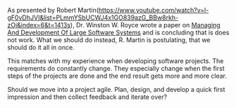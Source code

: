As presented by Robert Martin(https://www.youtube.com/watch?v=l-gF0vDhJVI&list=PLmmYSbUCWJ4x1GO839azG_BBw8rkh-zOj&index=6&t=1413s), Dr. Winston W. Royce wrote a paper on [Managing And Development Of Large Software Systems](https://blog.jbrains.ca/assets/articles/royce1970.pdf) and is concluding that is does not work.
What we should do instead, R. Martin is postulating, that we should do it all in once.

This matches with my experience when developing software projects. The requirements do constantly change. They especially change when the first steps of the projects are done and the end result gets more and more clear.

Should we move into a project agile. Plan, design, and develop a quick first impression and then collect feedback and iterate over?